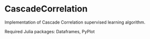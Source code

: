 # CascadeCorrelation

Implementation of Cascade Correlation supervised learning algorithm.

Required Julia packages: Dataframes, PyPlot
